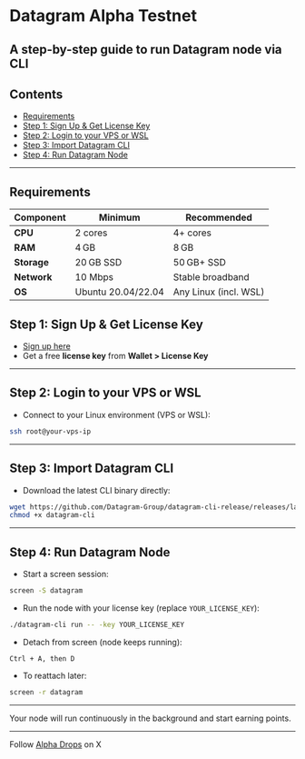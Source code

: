 # Datagram Alpha Testnet 
A step-by-step guide to run Datagram node via CLI
---

## Contents
- [Requirements](#requirements) 
- [Step 1: Sign Up & Get License Key](#step-1-sign-up--get-license-key)  
- [Step 2: Login to your VPS or WSL](#step-2-login-to-your-vps-or-wsl)  
- [Step 3: Import Datagram CLI](#step-3-import-datagram-cli)  
- [Step 4: Run Datagram Node](#step-4-run-datagram-node)  

---
## Requirements

| Component | Minimum | Recommended |
|----------|---------|-------------|
| **CPU**  | 2 cores | 4+ cores     |
| **RAM**  | 4 GB    | 8 GB         |
| **Storage** | 20 GB SSD | 50 GB+ SSD |
| **Network** | 10 Mbps | Stable broadband |
| **OS**   | Ubuntu 20.04/22.04 | Any Linux (incl. WSL) |


## Step 1: Sign Up & Get License Key

- [Sign up here](https://dashboard.datagram.network?ref=568154876 ) 
- Get a free **license key** from **Wallet > License Key**

---

## Step 2: Login to your VPS or WSL

- Connect to your Linux environment (VPS or WSL):

```bash
ssh root@your-vps-ip
````

---

## Step 3: Import Datagram CLI

* Download the latest CLI binary directly:

```bash
wget https://github.com/Datagram-Group/datagram-cli-release/releases/latest/download/datagram-cli-x86_64-linux -O datagram-cli
chmod +x datagram-cli
```

---

## Step 4: Run Datagram Node

* Start a screen session:

```bash
screen -S datagram
```

* Run the node with your license key (replace `YOUR_LICENSE_KEY`):

```bash
./datagram-cli run -- -key YOUR_LICENSE_KEY
```

* Detach from screen (node keeps running):

```
Ctrl + A, then D
```

* To reattach later:

```bash
screen -r datagram
```

---

Your node will run continuously in the background and start earning points.

---

Follow [Alpha Drops](https://x.com/myAlphaDrops) on X
